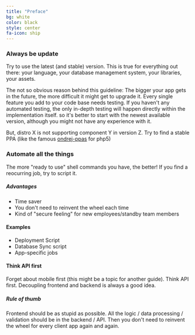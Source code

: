 ```yaml
---
title: "Preface"
bg: white
color: black
style: center
fa-icon: ship
---
```


### Always be update

Try to use the latest (and stable) version. This is true for everything out there: your language, your database management system, your libraries, your assets.

The not so obvious reason behind this guideline: The bigger your app gets in the future, the more difficult it might get to upgrade it. Every single feature you add to your code base needs testing. If you haven't any automated testing, the only in-depth testing will happen directly within the implementation itself. so it's better to start with the newest available version, although you might not have any experience with it.

But, distro X is not supporting component Y in version Z. Try to find a stable PPA (like the famous [ondrej-ppas](https://launchpad.net/~ondrej) for php5)

### Automate all the things

The more "ready to use" shell commands you have, the better! If you find a reocurring job, try to script it.

##### Advantages

- Time saver
- You don't need to reinvent the wheel each time
- Kind of "secure feeling" for new employees/standby team members

#### Examples

- Deployment Script
- Database Sync script
- App-specific jobs

#### Think API first

Forget about mobile first (this might be a topic for another guide). Think API first. Decoupling frontend and backend is always a good idea.

##### Rule of thumb

Frontend should be as stupid as possible. All the logic / data processing / validation should be in the backend / API. Then you don't need to reinvent the wheel for every client app again and again.
